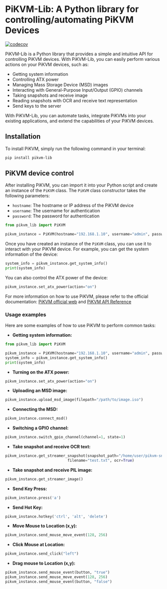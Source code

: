 # PiKVM-Lib: A Python library for controlling/automating PiKVM Devices

[![codecov](https://codecov.io/gh/guanana/pikvm-lib/graph/badge.svg?token=ZTJV7JLUTK)](https://codecov.io/gh/guanana/pikvm-lib)

PiKVM-Lib is a Python library that provides a simple and intuitive API for controlling PiKVM devices. 
With PiKVM-Lib, you can easily perform various actions on your PiKVM devices, such as:

* Getting system information
* Controlling ATX power
* Managing Mass Storage Device (MSD) images
* Interacting with General-Purpose Input/Output (GPIO) channels
* Taking snapshots and receive image
* Reading snapshots with OCR and receive text representation
* Send keys to the server


With PiKVM-Lib, you can automate tasks, integrate PiKVMs into your existing applications, 
and extend the capabilities of your PiKVM devices.

## Installation

To install PiKVM, simply run the following command in your terminal:

```bash
pip install pikvm-lib
```

## PiKVM device control

After installing PiKVM, you can import it into your Python script and create an instance of the `PiKVM` class. The `PiKVM` class constructor takes the following parameters:

* `hostname`: The hostname or IP address of the PiKVM device
* `username`: The username for authentication
* `password`: The password for authentication


```python
from pikvm_lib import PiKVM

pikvm_instance = PiKVM(hostname="192.168.1.10", username="admin", password="password")
```

Once you have created an instance of the `PiKVM` class, you can use it to interact with your PiKVM device. 
For example, you can get the system information of the device:

```python
system_info = pikvm_instance.get_system_info()
print(system_info)
```

You can also control the ATX power of the device:

```python
pikvm_instance.set_atx_power(action="on")
```

For more information on how to use PiKVM, 
please refer to the official documentation: [PiKVM official web](https://docs.pikvm.org/) and [PiKVM API Reference](https://docs.pikvm.org/api/)

### Usage examples

Here are some examples of how to use PiKVM to perform common tasks:

* **Getting system information:**

```python
from pikvm_lib import PiKVM

pikvm_instance = PiKVM(hostname="192.168.1.10", username="admin", password="password")
system_info = pikvm_instance.get_system_info()
print(system_info)
```

* **Turning on the ATX power:**

```python
pikvm_instance.set_atx_power(action="on")
```

* **Uploading an MSD image:**

```python
pikvm_instance.upload_msd_image(filepath="/path/to/image.iso")
```

* **Connecting the MSD:**

```python
pikvm_instance.connect_msd()
```

* **Switching a GPIO channel:**

```python
pikvm_instance.switch_gpio_channel(channel=1, state=1)
```

* **Take snapshot and receive OCR text:**

```python
pikvm_instance.get_streamer_snapshot(snapshot_path="/home/user/pikvm-snapshots",
                            filename="test.txt", ocr=True)
```

* **Take snapshot and receive PIL image:**

```python
pikvm_instance.get_streamer_image()
```

* **Send Key Press:**

```python
pikvm_instance.press('a')
```

* **Send Hot Key:**

```python
pikvm_instance.hotkey('ctrl', 'alt', 'delete')
```

* **Move Mouse to Location (x,y):**

```python
pikvm_instance.send_mouse_move_event(128, 256)
```

* **Click Mouse at Location:**

```python
pikvm_instance.send_click("left")

```

* **Drag mouse to Location (x,y):**
```python
pikvm_instance.send_mouse_event(button, "true")
pikvm_instance.send_mouse_move_event(128, 256)
pikvm_instance.send_mouse_event(button, "false")

```